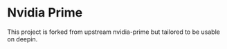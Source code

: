 Nvidia Prime
===

This project is forked from upstream nvidia-prime but tailored to be usable on deepin.
